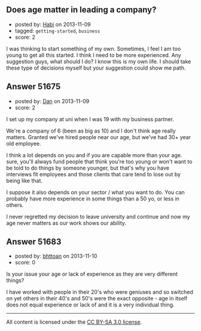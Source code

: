 ## Does age matter in leading a company?

- posted by: [Habi](https://stackexchange.com/users/-1/28620-habi) on 2013-11-09
- tagged: `getting-started`, `business`
- score: 2

<p>I was thinking to start something of my own. Sometimes, I feel I am too young to get all this started. I think I need to be more experienced. Any suggestion guys, what should I do? I know this is my own life. I should take these type of decisions myself but your suggestion could show me path.</p>



## Answer 51675

- posted by: [Dan](https://stackexchange.com/users/-1/29626-dan) on 2013-11-09
- score: 2

<p>I set up my company at uni when I was 19 with my business partner. </p>

<p>We're a company of 6 (been as big as 10) and I don't think age really matters. Granted we've hired people near our age, but we've had 30+ year old employee. </p>

<p>I think a lot depends on you and if you are capable more than your age. sure, you'll always fund people that think you're too young or won't want to be told to do things by someone younger, but that's why you have interviews fit employees and those clients that care tend to lose out by being like that.</p>

<p>I suppose it also depends on your sector / what you want to do. You can probably have more experience in some things than a 50 yo, or less in others.</p>

<p>I never regretted my decision to leave university and continue and now my age never matters as our work shows our ability.</p>



## Answer 51683

- posted by: [bhttoan](https://stackexchange.com/users/-1/23673-bhttoan) on 2013-11-10
- score: 0

<p>Is your issue your age or lack of experience as they are very different things?</p>

<p>I have worked with people in their 20's who were geniuses and so switched on yet others in their 40's and 50's were the exact opposite - age in itself does not equal experience or lack of and it is a very individual thing.</p>




---

All content is licensed under the [CC BY-SA 3.0 license](https://creativecommons.org/licenses/by-sa/3.0/).
